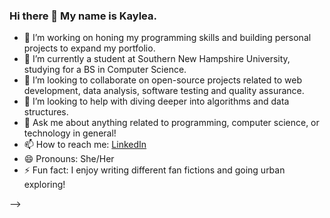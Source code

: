 ### Hi there 👋 My name is Kaylea.

- 🔭 I’m working on honing my programming skills and building personal projects to expand my portfolio.
- 🌱 I’m currently a student at Southern New Hampshire University, studying for a BS in Computer Science.
- 👯 I’m looking to collaborate on open-source projects related to web development, data analysis, software testing and quality assurance.
- 🤔 I’m looking to help with diving deeper into algorithms and data structures.
- 💬 Ask me about anything related to programming, computer science, or technology in general!
- 📫 How to reach me: [LinkedIn](http://www.linkedin.com/in/kayleamcarpenter)
- 😄 Pronouns: She/Her
- ⚡ Fun fact: I enjoy writing different fan fictions and going urban exploring!

-->
